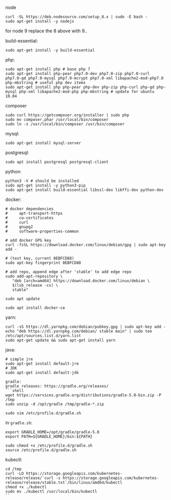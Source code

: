 node
```shell
curl -SL https://deb.nodesource.com/setup_8.x | sudo -E bash -
sudo apt-get install -y nodejs
```

for node 9 replace the 8 above with 9..

build-essential:
```shell
sudo apt-get install -y build-essential
```

php:
```shell
sudo apt-get install php # base php 7
sudo apt-get install php-pear php7.0-dev php7.0-zip php7.0-curl php7.0-gd php7.0-mysql php7.0-mcrypt php7.0-xml libapache2-mod-php7.0 php-mbstring # useful php dev items
sudo apt-get install php php-pear php-dev php-zip php-curl php-gd php-mysql php-xml libapache2-mod-php php-mbstring # update for ubuntu 18.04
```
composer
```shell
sudo curl https://getcomposer.org/installer | sudo php
sudo mv composer.phar /usr/local/bin/composer
sudo ln -s /usr/local/bin/composer /usr/bin/composer
```

mysql:
```shell
sudo apt-get install mysql-server
```

postgresql:
```
sudo apt install postgresql postgresql-client
```

python:
```
python3 -V # should be installed
sudo apt-get install -y python3-pip
sudo apt-get install build-essential libssl-dev libffi-dev python-dev
```

docker:
```
# docker dependencies
#     apt-transport-https
#     ca-certificates
#     curl
#     gnupg2
#     software-properties-common

# add docker GPG key
curl -fsSL https://download.docker.com/linux/debian/gpg | sudo apt-key add -

# (test key, current 0EBFCD88)
sudo apt-key fingerprint 0EBFCD88

# add repo, append edge after 'stable' to add edge repo
sudo add-apt-repository \
   "deb [arch=amd64] https://download.docker.com/linux/debian \
   $(lsb_release -cs) \
   stable"

sudo apt update

sudo apt install docker-ce
```

yarn:
```
curl -sS https://dl.yarnpkg.com/debian/pubkey.gpg | sudo apt-key add -
echo "deb https://dl.yarnpkg.com/debian/ stable main" | sudo tee /etc/apt/sources.list.d/yarn.list
sudo apt-get update && sudo apt-get install yarn
```
java:
```shell
# simple jre
sudo apt-get install default-jre
# JDK
sudo apt-get install default-jdk

gradle:
gradle releases: https://gradle.org/releases/
```shell
wget https://services.gradle.org/distributions/gradle-5.0-bin.zip -P /tmp
sudo unzip -d /opt/gradle /tmp/gradle-*.zip

sudo vim /etc/profile.d/gradle.sh
```

in ```gradle.sh```:
```
export GRADLE_HOME=/opt/gradle/gradle-5.0
export PATH=${GRADLE_HOME}/bin:${PATH}
```

```shell
sudo chmod +x /etc/profile.d/gradle.sh
source /etc/profile.d/gradle.sh
```

kubectl:
```shell
cd /tmp
curl -LO https://storage.googleapis.com/kubernetes-release/release/`curl -s https://storage.googleapis.com/kubernetes-release/release/stable.txt`/bin/linux/amd64/kubectl
chmod +x ./kubectl
sudo mv ./kubectl /usr/local/bin/kubectl
``
